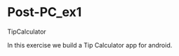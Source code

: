 Post-PC_ex1
===========

TipCalculator

In this exercise we build a Tip Calculator app for android.
